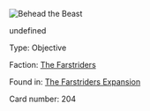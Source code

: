 
![Behead the Beast](https://warhammerunderworlds.com/wp-content/uploads/sites/6/2018/03/204_ENG.png)

undefined

Type: Objective

Faction: [The Farstriders](/factions/the-farstriders.md)

Found in: [The Farstriders Expansion](/locations/the-farstriders-expansion.md)

Card number: 204
